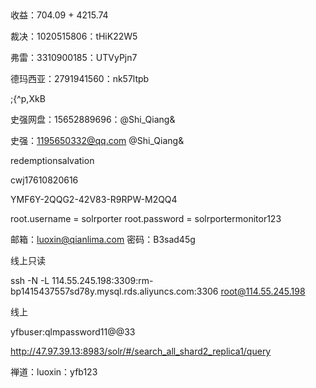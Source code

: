 ​	

收益：704.09 + 4215.74

裁决：1020515806：tHiK22W5

弗雷：3310900185：UTVyPjn7

德玛西亚：2791941560：nk57ltpb

;{^p,XkB

史强网盘：15652889696：@Shi_Qiang&

史强：1195650332@qq.com  @Shi_Qiang&

redemptionsalvation



cwj17610820616

YMF6Y-2QQG2-42V83-R9RPW-M2QQ4



root.username = solrporter
root.password = solrportermonitor123

邮箱：luoxin@qianlima.com
密码：B3sad45g

线上只读

ssh -N -L 114.55.245.198:3309:rm-bp1415437557sd78y.mysql.rds.aliyuncs.com:3306 root@114.55.245.198

线上

yfbuser:qlmpassword11@@33

http://47.97.39.13:8983/solr/#/search_all_shard2_replica1/query

禅道：luoxin：yfb123

